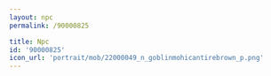 ```yaml
---
layout: npc
permalink: /90000825

title: Npc
id: '90000825'
icon_url: 'portrait/mob/22000049_n_goblinmohicantirebrown_p.png'
---
```

